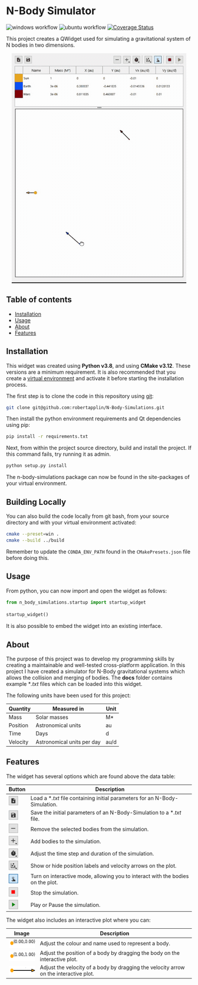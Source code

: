 # N-Body Simulator
![windows workflow](https://github.com/robertapplin/N-Body-Simulations/actions/workflows/windows.yml/badge.svg)
![ubuntu workflow](https://github.com/robertapplin/N-Body-Simulations/actions/workflows/ubuntu.yml/badge.svg)
[![Coverage Status](https://coveralls.io/repos/github/robertapplin/N-Body-Simulations/badge.svg?branch=main)](https://coveralls.io/github/robertapplin/N-Body-Simulations?branch=main)

This project creates a QWidget used for simulating a gravitational system of N bodies in two dimensions.

<p align="center">
  <img src="docs/three-body-simulation.gif" alt="animated">
</p>

## Table of contents
* [Installation](#installation)
* [Usage](#usage)
* [About](#about)
* [Features](#features)

## Installation

This widget was created using **Python v3.8**, and using **CMake v3.12**. These versions are a minimum requirement. It is also recommended that you create a [virtual environment](https://packaging.python.org/guides/installing-using-pip-and-virtual-environments/) and activate it before starting the installation process.

The first step is to clone the code in this repository using [git](https://git-scm.com/downloads):

```sh
git clone git@github.com:robertapplin/N-Body-Simulations.git
```

Then install the python environment requirements and Qt dependencies using pip:

```sh
pip install -r requirements.txt
```

Next, from within the project source directory, build and install the project. If this command fails, try running it as admin.

```sh
python setup.py install
```

The n-body-simulations package can now be found in the site-packages of your virtual environment.

## Building Locally

You can also build the code locally from git bash, from your source directory and with your virtual environment activated:

```sh
cmake --preset=win .
cmake --build ../build
```

Remember to update the `CONDA_ENV_PATH` found in the `CMakePresets.json` file before doing this.

## Usage

From python, you can now import and open the widget as follows:

```py
from n_body_simulations.startup import startup_widget

startup_widget()
```

It is also possible to embed the widget into an existing interface.

## About

The purpose of this project was to develop my programming skills by creating a maintainable and well-tested cross-platform application. In this project I have created a simulator for N-Body gravitational systems which allows the collision and merging of bodies. The **docs** folder contains example \**.txt* files which can be loaded into this widget.

The following units have been used for this project:

  |Quantity  |Measured in               |Unit|
  |----------|--------------------------|----|
  |Mass      |Solar masses              |M*  |
  |Position  |Astronomical units        |au  |
  |Time      |Days                      |d   |
  |Velocity  |Astronomical units per day|au/d|

## Features

The widget has several options which are found above the data table:

  |Button                                                                            |Description                                                                    |
  |----------------------------------------------------------------------------------|-------------------------------------------------------------------------------|
  |<img align="centre" width="25" height="25" src="docs/load_button.PNG">            |Load a \**.txt* file containing initial parameters for an N-Body-Simulation.   |
  |<img align="centre" width="25" height="25" src="docs/save_button.PNG">            |Save the initial parameters of an N-Body-Simulation to a \**.txt* file.        |
  |<img align="centre" width="25" height="25" src="docs/remove_button.PNG">          |Remove the selected bodies from the simulation.                                |
  |<img align="centre" width="25" height="25" src="docs/add_button.PNG">             |Add bodies to the simulation.                                                  |
  |<img align="centre" width="25" height="25" src="docs/time_options_button.PNG">    |Adjust the time step and duration of the simulation.                           |
  |<img align="centre" width="25" height="25" src="docs/plotting_options_button.PNG">|Show or hide position labels and velocity arrows on the plot.                  |
  |<img align="centre" width="25" height="25" src="docs/interactive_mode_button.PNG">|Turn on interactive mode, allowing you to interact with the bodies on the plot.|
  |<img align="centre" width="25" height="25" src="docs/stop_button.PNG">            |Stop the simulation.                                                           |
  |<img align="centre" width="25" height="25" src="docs/play_pause_button.PNG">      |Play or Pause the simulation.                                                  |

The widget also includes an interactive plot where you can:

  |Image                                                                 |Description                                                                          |
  |----------------------------------------------------------------------|-------------------------------------------------------------------------------------|
  |<img align="left" width="83" height="25" src="docs/body.PNG">         |Adjust the colour and name used to represent a body.                                 |
  |<img align="left" width="83" height="25" src="docs/body_position.PNG">|Adjust the position of a body by dragging the body on the interactive plot.          |
  |<img align="left" width="83" height="25" src="docs/body_velocity.PNG">|Adjust the velocity of a body by dragging the velocity arrow on the interactive plot.|
